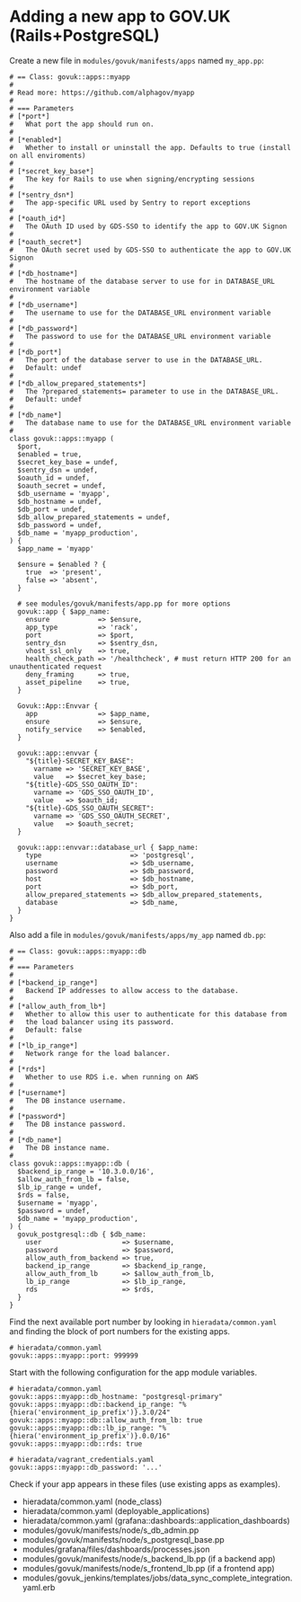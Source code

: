 [govuk-secrets]: https://github.com/alphagov/govuk-secrets

# Adding a new app to GOV.UK (Rails+PostgreSQL)

Create a new file in `modules/govuk/manifests/apps` named `my_app.pp`:

```
# == Class: govuk::apps::myapp
#
# Read more: https://github.com/alphagov/myapp
#
# === Parameters
# [*port*]
#   What port the app should run on.
#
# [*enabled*]
#   Whether to install or uninstall the app. Defaults to true (install on all enviroments)
#
# [*secret_key_base*]
#   The key for Rails to use when signing/encrypting sessions
#
# [*sentry_dsn*]
#   The app-specific URL used by Sentry to report exceptions
#
# [*oauth_id*]
#   The OAuth ID used by GDS-SSO to identify the app to GOV.UK Signon
#
# [*oauth_secret*]
#   The OAuth secret used by GDS-SSO to authenticate the app to GOV.UK Signon
#
# [*db_hostname*]
#   The hostname of the database server to use for in DATABASE_URL environment variable
#
# [*db_username*]
#   The username to use for the DATABASE_URL environment variable
#
# [*db_password*]
#   The password to use for the DATABASE_URL environment variable
#
# [*db_port*]
#   The port of the database server to use in the DATABASE_URL.
#   Default: undef
#
# [*db_allow_prepared_statements*]
#   The ?prepared_statements= parameter to use in the DATABASE_URL.
#   Default: undef
#
# [*db_name*]
#   The database name to use for the DATABASE_URL environment variable
#
class govuk::apps::myapp (
  $port,
  $enabled = true,
  $secret_key_base = undef,
  $sentry_dsn = undef,
  $oauth_id = undef,
  $oauth_secret = undef,
  $db_username = 'myapp',
  $db_hostname = undef,
  $db_port = undef,
  $db_allow_prepared_statements = undef,
  $db_password = undef,
  $db_name = 'myapp_production',
) {
  $app_name = 'myapp'

  $ensure = $enabled ? {
    true  => 'present',
    false => 'absent',
  }

  # see modules/govuk/manifests/app.pp for more options
  govuk::app { $app_name:
    ensure            => $ensure,
    app_type          => 'rack',
    port              => $port,
    sentry_dsn        => $sentry_dsn,
    vhost_ssl_only    => true,
    health_check_path => '/healthcheck', # must return HTTP 200 for an unauthenticated request
    deny_framing      => true,
    asset_pipeline    => true,
  }

  Govuk::App::Envvar {
    app               => $app_name,
    ensure            => $ensure,
    notify_service    => $enabled,
  }

  govuk::app::envvar {
    "${title}-SECRET_KEY_BASE":
      varname => 'SECRET_KEY_BASE',
      value   => $secret_key_base;
    "${title}-GDS_SSO_OAUTH_ID":
      varname => 'GDS_SSO_OAUTH_ID',
      value   => $oauth_id;
    "${title}-GDS_SSO_OAUTH_SECRET":
      varname => 'GDS_SSO_OAUTH_SECRET',
      value   => $oauth_secret;
  }

  govuk::app::envvar::database_url { $app_name:
    type                      => 'postgresql',
    username                  => $db_username,
    password                  => $db_password,
    host                      => $db_hostname,
    port                      => $db_port,
    allow_prepared_statements => $db_allow_prepared_statements,
    database                  => $db_name,
  }
}
```

Also add a file in `modules/govuk/manifests/apps/my_app` named `db.pp`:

```
# == Class: govuk::apps::myapp::db
#
# === Parameters
#
# [*backend_ip_range*]
#   Backend IP addresses to allow access to the database.
#
# [*allow_auth_from_lb*]
#   Whether to allow this user to authenticate for this database from
#   the load balancer using its password.
#   Default: false
#
# [*lb_ip_range*]
#   Network range for the load balancer.
#
# [*rds*]
#   Whether to use RDS i.e. when running on AWS
#
# [*username*]
#   The DB instance username.
#
# [*password*]
#   The DB instance password.
#
# [*db_name*]
#   The DB instance name.
#
class govuk::apps::myapp::db (
  $backend_ip_range = '10.3.0.0/16',
  $allow_auth_from_lb = false,
  $lb_ip_range = undef,
  $rds = false,
  $username = 'myapp',
  $password = undef,
  $db_name = 'myapp_production',
) {
  govuk_postgresql::db { $db_name:
    user                    => $username,
    password                => $password,
    allow_auth_from_backend => true,
    backend_ip_range        => $backend_ip_range,
    allow_auth_from_lb      => $allow_auth_from_lb,
    lb_ip_range             => $lb_ip_range,
    rds                     => $rds,
  }
}
```

Find the next available port number by looking in `hieradata/common.yaml`
and finding the block of port numbers for the existing apps.

```
# hieradata/common.yaml
govuk::apps::myapp::port: 999999
```

Start with the following configuration for the app module variables.

```
# hieradata/common.yaml
govuk::apps::myapp::db_hostname: "postgresql-primary"
govuk::apps::myapp::db::backend_ip_range: "%{hiera('environment_ip_prefix')}.3.0/24"
govuk::apps::myapp::db::allow_auth_from_lb: true
govuk::apps::myapp::db::lb_ip_range: "%{hiera('environment_ip_prefix')}.0.0/16"
govuk::apps::myapp::db::rds: true

# hieradata/vagrant_credentials.yaml
govuk::apps::myapp::db_password: '...'
```

Check if your app appears in these files (use existing apps as examples).

  * hieradata/common.yaml (node_class)
  * hieradata/common.yaml (deployable_applications)
  * hieradata/common.yaml (grafana::dashboards::application_dashboards)
  * modules/govuk/manifests/node/s_db_admin.pp
  * modules/govuk/manifests/node/s_postgresql_base.pp
  * modules/grafana/files/dashboards/processes.json
  * modules/govuk/manifests/node/s_backend_lb.pp (if a backend app)
  * modules/govuk/manifests/node/s_frontend_lb.pp (if a frontend app)
  * modules/govuk_jenkins/templates/jobs/data_sync_complete_integration.yaml.erb
